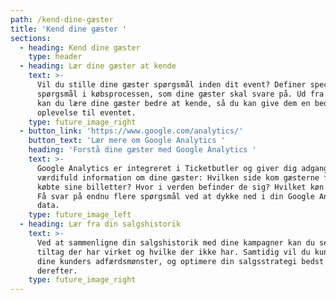 ```yaml
---
path: /kend-dine-gæster
title: 'Kend dine gæster '
sections:
  - heading: Kend dine gæster
    type: header
  - heading: Lær dine gæster at kende
    text: >-
      Vil du stille dine gæster spørgsmål inden dit event? Definer specifikke
      spørgsmål i købsprocessen, som dine gæster skal svare på. Ud fra svarene
      kan du lære dine gæster bedre at kende, så du kan give dem en bedre
      oplevelse til eventet.
    type: future_image_right
  - button_link: 'https://www.google.com/analytics/'
    button_text: 'Lær mere om Google Analytics '
    heading: 'Forstå dine gæster med Google Analytics '
    text: >-
      Google Analytics er integreret i Ticketbutler og giver dig adgang til
      værdifuld information om dine gæster: Hvilken side kom gæsterne fra før de
      købte sine billetter? Hvor i verden befinder de sig? Hvilket køn har de?
      Få svar på endnu flere spørgsmål ved at dykke ned i din Google Analytics
      data. 
    type: future_image_left
  - heading: Lær fra din salgshistorik
    text: >-
      Ved at sammenligne din salgshistorik med dine kampagner kan du se, hvilke
      tiltag der har virket og hvilke der ikke har. Samtidig vil du kunne spore
      dine kunders adfærdsmønster, og optimere din salgsstrategi bedst
      derefter. 
    type: future_image_right
---
```


